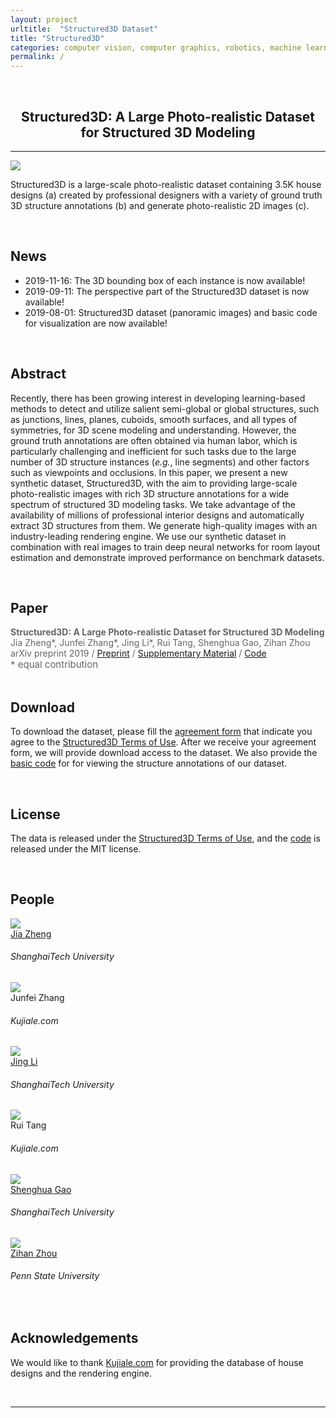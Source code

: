 ```yaml
---
layout: project
urltitle:  "Structured3D Dataset"
title: "Structured3D"
categories: computer vision, computer graphics, robotics, machine learning
permalink: /
---
```


<br>
<div class="row">
  <div class="col-xs-12">
    <center><h2>Structured3D: A Large Photo-realistic Dataset for Structured 3D Modeling</h2></center>
  </div>
</div>

<hr>

<div class="row">
  <div class="col-md-12">
    <img src="{{ "/static/img/teaser.png" | prepend:site.baseurl }}">
    <p>
      Structured3D is a large-scale photo-realistic dataset containing 3.5K house designs (a) created by professional designers with a variety of ground truth 3D structure annotations (b) and generate photo-realistic 2D images (c).
    </p>
  </div>
</div>

<br>
<div class="row" id="news">
  <div class="col-xs-12">
    <h2>News</h2>
  </div>
</div>

<div class="row">
  <div class="col-xs-12">
    <ul>
      <li>2019-11-16: The 3D bounding box of each instance is now available!</li>
      <li>2019-09-11: The perspective part of the Structured3D dataset is now available!</li>
      <li>2019-08-01: Structured3D dataset (panoramic images) and basic code for visualization are now available!</li>
    </ul>
  </div>
</div><br>

<div class="row" id="abstract">
  <div class="col-xs-12">
    <h2>Abstract</h2>
  </div>
</div>

<div class="row">
  <div class="col-xs-12">
    <p>
      Recently, there has been growing interest in developing learning-based methods to detect and utilize salient semi-global or global structures, such as junctions, lines, planes, cuboids, smooth surfaces, and all types of symmetries, for 3D scene modeling and understanding. However, the ground truth annotations are often obtained via human labor, which is particularly challenging and inefficient for such tasks due to the large number of 3D structure instances (<em>e.g.</em>, line segments) and other factors such as viewpoints and occlusions. In this paper, we present a new synthetic dataset, Structured3D, with the aim to providing large-scale photo-realistic images with rich 3D structure annotations for a wide spectrum of structured 3D modeling tasks. We take advantage of the availability of millions of professional interior designs and automatically extract 3D structures from them. We generate high-quality images with an industry-leading rendering engine. We use our synthetic dataset in combination with real images to train deep neural networks for room layout estimation and demonstrate improved performance on benchmark datasets.
    </p>
  </div>
</div><br>

<div class="row" id="paper">
  <div class="col-xs-12">
    <h2>Paper</h2>
  </div>
</div>

<div class="row">
  <div class="col-xs-12" style="margin-top: 3px; color: #666;">
    <b>Structured3D: A Large Photo-realistic Dataset for Structured 3D Modeling</b><br>
    Jia Zheng*, Junfei Zhang*, Jing Li*, Rui Tang, Shenghua Gao, Zihan Zhou<br>
    arXiv preprint 2019 /
    <a href="https://arxiv.org/pdf/1908.00222.pdf">Preprint</a> /
    <a href="https://drive.google.com/file/d/17F_jIfY_QKFNmsOSvzUFZwWKrr6YUMnQ">Supplementary Material</a> /
    <a href="https://github.com/bertjiazheng/Structured3D">Code</a> <br>
    <span style="font-size:15px;">* equal contribution</span>
  </div>
</div><br>

<div class="row" id="download">
  <div class="col-xs-12">
    <h2>Download</h2>
  </div>
</div>

<div class="row">
  <div class="col-xs-12">
    <p>
      To download the dataset, please fill the <a href="https://forms.gle/LXg4bcjC2aEjrL9o8">agreement form</a> that indicate you agree to the <a href="https://drive.google.com/open?id=13ZwWpU_557ZQccwOUJ8H5lvXD7MeZFMa">Structured3D Terms of Use</a>. After we receive your agreement form, we will provide download access to the dataset. We also provide the <a href="https://github.com/bertjiazheng/Structured3D">basic code</a> for for viewing the structure annotations of our dataset.
    </p>
  </div>
</div><br>

<div class="row" id="license">
  <div class="col-xs-12">
    <h2>License</h2>
  </div>
</div>

<div class="row">
  <div class="col-xs-12">
    <p>
      The data is released under the <a href="https://drive.google.com/open?id=13ZwWpU_557ZQccwOUJ8H5lvXD7MeZFMa">Structured3D Terms of Use</a>, and the <a href="https://github.com/bertjiazheng/Structured3D">code</a> is released under the MIT license.
    </p>
  </div>
</div><br>

<div class="row" id="people">
  <div class="col-xs-12">
    <h2>People</h2>
  </div>
</div>

<div class="row">
  <div class="col-md-2 col-sm-3 col-xs-6">
    <a href="https://bertjiazheng.github.io/">
      <img class="people-pic" src="{{ "/static/img/people/jia.jpg" | prepend:site.baseurl }}">
    </a>
    <div class="people-name">
      <a href="https://bertjiazheng.github.io/">
        Jia Zheng
      </a>
      <h6>ShanghaiTech University</h6>
    </div>
  </div>

  <div class="col-md-2 col-sm-3 col-xs-6">
    <img class="people-pic" src="{{ "/static/img/people/ahui.png" | prepend:site.baseurl }}">
    <div class="people-name">
      Junfei Zhang
      <h6>Kujiale.com</h6>
    </div>
  </div>

  <div class="col-md-2 col-sm-3 col-xs-6">
    <a href="https://www.linkedin.com/in/jing-li-253b26139/?originalSubdomain=cn">
      <img class="people-pic" src="{{ "/static/img/people/jing.jpg" | prepend:site.baseurl }}">
    </a>
    <div class="people-name">
      <a href="https://www.linkedin.com/in/jing-li-253b26139/?originalSubdomain=cn">
        Jing Li
      </a>
      <h6>ShanghaiTech University</h6>
    </div>
  </div>

  <div class="col-md-2 col-sm-3 col-xs-6">
    <img class="people-pic" src="{{ "/static/img/people/ati.jpg" | prepend:site.baseurl }}">
    <div class="people-name">
      Rui Tang
      <h6>Kujiale.com</h6>
    </div>
  </div>

  <div class="col-md-2 col-sm-3 col-xs-6">
    <a href="http://sist.shanghaitech.edu.cn/sist_en/2018/0820/c3846a31775/page.htm">
      <img class="people-pic" src="{{ "/static/img/people/shenghua.jpg" | prepend:site.baseurl }}">
    </a>
    <div class="people-name">
      <a href="http://sist.shanghaitech.edu.cn/sist_en/2018/0820/c3846a31775/page.htm">Shenghua Gao</a>
      <h6>ShanghaiTech University</h6>
    </div>
  </div>

  <div class="col-md-2 col-sm-3 col-xs-6">
    <a href="https://faculty.ist.psu.edu/zzhou/">
      <img class="people-pic" src="{{ "/static/img/people/zihan.jpg" | prepend:site.baseurl }}">
    </a>
    <div class="people-name">
      <a href="https://faculty.ist.psu.edu/zzhou/">Zihan Zhou</a>
      <h6>Penn State University</h6>
    </div>
  </div>
</div><br>

<div class="row">
  <div class="col-xs-12">
    <h2>Acknowledgements</h2>
  </div>
</div>

<div class="row">
  <div class="col-xs-12">
    <p>
      We would like to thank <a href="https://Kujiale.com">Kujiale.com</a> for providing the database of house designs and the rendering engine.
    </p>
  </div>
</div><br>

<hr>
